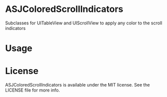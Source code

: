 # ASJColoredScrollIndicators

Subclasses for UITableView and UIScrollView to apply any color to the scroll indicators

# Usage


# License

ASJColoredScrollIndicators is available under the MIT license. See the LICENSE file for more info.

